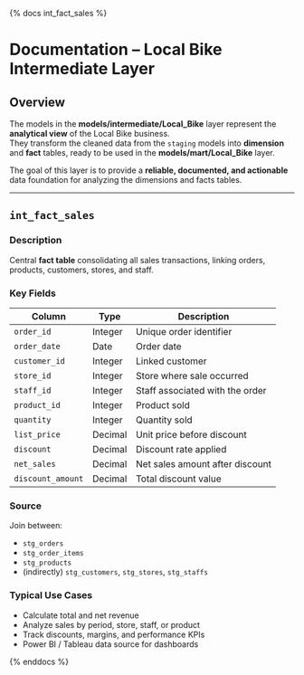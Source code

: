 {% docs int_fact_sales %}

# Documentation – Local Bike Intermediate Layer

## Overview

The models in the **models/intermediate/Local_Bike** layer represent the **analytical view** of the Local Bike business.  
They transform the cleaned data from the `staging` models into **dimension** and **fact** tables, ready to be used in the **models/mart/Local_Bike** layer.

The goal of this layer is to provide a **reliable, documented, and actionable** data foundation for analyzing the dimensions and facts tables.

---

## `int_fact_sales`

### Description

Central **fact table** consolidating all sales transactions, linking orders, products, customers, stores, and staff.

### Key Fields

| Column            | Type    | Description                     |
| ----------------- | ------- | ------------------------------- |
| `order_id`        | Integer | Unique order identifier         |
| `order_date`      | Date    | Order date                      |
| `customer_id`     | Integer | Linked customer                 |
| `store_id`        | Integer | Store where sale occurred       |
| `staff_id`        | Integer | Staff associated with the order |
| `product_id`      | Integer | Product sold                    |
| `quantity`        | Integer | Quantity sold                   |
| `list_price`      | Decimal | Unit price before discount      |
| `discount`        | Decimal | Discount rate applied           |
| `net_sales`       | Decimal | Net sales amount after discount |
| `discount_amount` | Decimal | Total discount value            |

### Source

Join between:

- `stg_orders`
- `stg_order_items`
- `stg_products`
- (indirectly) `stg_customers`, `stg_stores`, `stg_staffs`

### Typical Use Cases

- Calculate total and net revenue
- Analyze sales by period, store, staff, or product
- Track discounts, margins, and performance KPIs
- Power BI / Tableau data source for dashboards

{% enddocs %}
